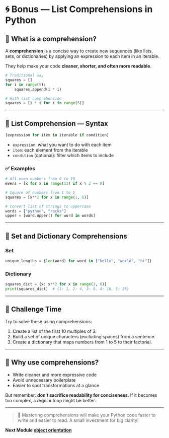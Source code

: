 # 🌀 Bonus — List Comprehensions in Python

## 📌 What is a comprehension?

A **comprehension** is a concise way to create new sequences (like lists, sets, or dictionaries) by applying an expression to each item in an iterable.

They help make your code **cleaner, shorter, and often more readable**.

```python
# Traditional way
squares = []
for i in range(5):
    squares.append(i * i)

# With list comprehension
squares = [i * i for i in range(5)]
```

---

## 🧩 List Comprehension — Syntax

```python
[expression for item in iterable if condition]
```

* `expression`: what you want to do with each item
* `item`: each element from the iterable
* `condition` (optional): filter which items to include

### ✅ Examples

```python
# All even numbers from 0 to 10
evens = [x for x in range(11) if x % 2 == 0]

# Square of numbers from 1 to 5
squares = [x**2 for x in range(1, 6)]

# Convert list of strings to uppercase
words = ["python", "rocks"]
upper = [word.upper() for word in words]
```

---

## 🔄 Set and Dictionary Comprehensions

### Set

```python
unique_lengths = {len(word) for word in ["hello", "world", "hi"]}
```

### Dictionary

```python
squares_dict = {x: x**2 for x in range(1, 6)}
print(squares_dict)  # {1: 1, 2: 4, 3: 9, 4: 16, 5: 25}
```

---

## 🧪 Challenge Time

Try to solve these using comprehensions:

1. Create a list of the first 10 multiples of 3.
2. Build a set of unique characters (excluding spaces) from a sentence.
3. Create a dictionary that maps numbers from 1 to 5 to their factorial.

---

## 🎯 Why use comprehensions?

* Write cleaner and more expressive code
* Avoid unnecessary boilerplate
* Easier to spot transformations at a glance

But remember: **don’t sacrifice readability for conciseness**. If it becomes too complex, a regular loop might be better.

---

> 🚀 Mastering comprehensions will make your Python code faster to write and easier to read. A small investment for big clarity!

**Next Module [object orientation](../4.%20object_orientation/README.md)**
